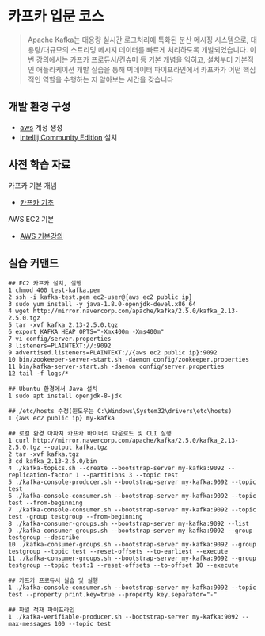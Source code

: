 # 카프카 입문 코스

> Apache Kafka는 대용량 실시간 로그처리에 특화된 분산 메시징 시스템으로, 대용량/대규모의 스트리밍 메시지 데이터를 빠르게 처리하도록 개발되었습니다.
>  이번 강의에서는 카프카 프로듀서/컨슈머 등 기본 개념을 익히고, 설치부터 기본적인 애플리케이션 개발 실습을 통해 빅데이터 파이프라인에서 카프카가 어떤 핵심적인 역할을 수행하는 지 알아보는 시간을 갖습니다

## 개발 환경 구성

- [aws](https://aws.amazon.com/ko/) 계정 생성
- [intellij Community Edition](https://www.jetbrains.com/ko-kr/idea/download) 설치

## 사전 학습 자료

카프카 기본 개념
- [카프카 기초](http://bit.ly/kafka-playlist)

AWS EC2 기본
- [AWS 기본강의](https://opentutorials.org/course/2717/11268)

## 실습 커맨드

```
## EC2 카프카 설치, 실행
1 chmod 400 test-kafka.pem
2 ssh -i kafka-test.pem ec2-user@{aws ec2 public ip}
3 sudo yum install -y java-1.8.0-openjdk-devel.x86_64
4 wget http://mirror.navercorp.com/apache/kafka/2.5.0/kafka_2.13-2.5.0.tgz
5 tar -xvf kafka_2.13-2.5.0.tgz
6 export KAFKA_HEAP_OPTS="-Xmx400m -Xms400m"
7 vi config/server.properties
8 listeners=PLAINTEXT://:9092
9 advertised.listeners=PLAINTEXT://{aws ec2 public ip}:9092
10 bin/zookeeper-server-start.sh -daemon config/zookeeper.properties
11 bin/kafka-server-start.sh -daemon config/server.properties
12 tail -f logs/*

## Ubuntu 환경에서 Java 설치
1 sudo apt install openjdk-8-jdk

## /etc/hosts 수정(윈도우는 C:\Windows\System32\drivers\etc\hosts)
1 {aws ec2 public ip} my-kafka

## 로컬 환경 아파치 카프카 바이너리 다운로드 및 CLI 실행
1 curl http://mirror.navercorp.com/apache/kafka/2.5.0/kafka_2.13-2.5.0.tgz --output kafka.tgz 
2 tar -xvf kafka.tgz
3 cd kafka_2.13-2.5.0/bin
4 ./kafka-topics.sh --create --bootstrap-server my-kafka:9092 --replication-factor 1 --partitions 3 --topic test
5 ./kafka-console-producer.sh --bootstrap-server my-kafka:9092 --topic test
6 ./kafka-console-consumer.sh --bootstrap-server my-kafka:9092 --topic test --from-beginning
7 ./kafka-console-consumer.sh --bootstrap-server my-kafka:9092 --topic test -group testgroup --from-beginning
8 ./kafka-consumer-groups.sh --bootstrap-server my-kafka:9092 --list
9 ./kafka-consumer-groups.sh --bootstrap-server my-kafka:9092 --group testgroup --describe
10 ./kafka-consumer-groups.sh --bootstrap-server my-kafka:9092 --group testgroup --topic test --reset-offsets --to-earliest --execute
11 ./kafka-consumer-groups.sh --bootstrap-server my-kafka:9092 --group testgroup --topic test:1 --reset-offsets --to-offset 10 --execute

## 카프카 프로듀서 실습 및 실행
1 ./kafka-console-consumer.sh --bootstrap-server my-kafka:9092 --topic test --property print.key=true --property key.separator="-"

## 파일 적재 파이프라인
1 ./kafka-verifiable-producer.sh --bootstrap-server my-kafka:9092 --max-messages 100 --topic test
```